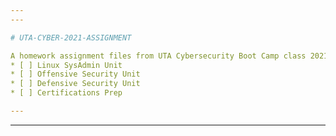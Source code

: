 ```yaml
---
---

# UTA-CYBER-2021-ASSIGNMENT

A homework assignment files from UTA Cybersecurity Boot Camp class 2021
* [ ] Linux SysAdmin Unit
* [ ] Offensive Security Unit
* [ ] Defensive Security Unit
* [ ] Certifications Prep 

---
```

---

